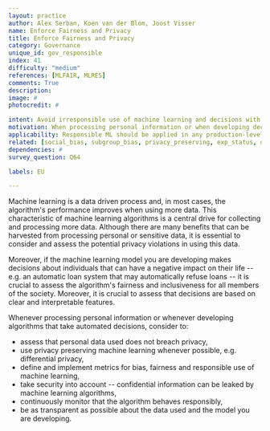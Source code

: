 ```yaml
---
layout: practice
author: Alex Serban, Koen van der Blom, Joost Visser
name: Enforce Fairness and Privacy
title: Enforce Fairness and Privacy
category: Governance
unique_id: gov_responsible
index: 41
difficulty: "medium"
references: [MLFAIR, MLRES]
comments: True
description:
image: #
photocredit: #

intent: Avoid irresponsible use of machine learning and decisions with negative societal impact. #
motivation: When processing personal information or when developing decision making systems that can negatively impact individuals or groups, it is important to enforce requirements for fairness and privacy. #
applicability: Responsible ML should be applied in any production-level ML application that processes personal data or has a potentially negative an impact on society.
related: [social_bias, subgroup_bias, privacy_preserving, exp_status, deployment_monitor] #
dependencies: #
survey_question: Q64

labels: EU

---
```


Machine learning is a data driven process and, in most cases, the algorithm's performance improves when using more data.
This characteristic of machine learning algorithms is a central drive for collecting and processing more data.
Although there are many benefits that can be harvested from processing personal or sensitive data, it is essential to consider and assess the potential privacy violations in using this data.


Moreover, if the machine learning model you are developing makes decisions about individuals that can have a negative impact on their life -- e.g. an automatic loan system that may automatically refuse loans -- it is crucial to assess the algorithm's fairness and inclusiveness for all members of the society.
Moreover, it is crucial to assess that decisions are based on clear and interpretable features.

Whenever processing personal information or whenever developing algorithms that take automated decisions, consider to:
- assess that personal data used does not breach privacy,
- use privacy preserving machine learning whenever possible, e.g. differential privacy,
- define and implement metrics for bias, fairness and responsible use of machine learning,
- take security into account -- confidential information can be leaked by machine learning algorithms,
- continuously monitor that the algorithm behaves responsibly,
- be as transparent as possible about the data used and the model you are developing.

